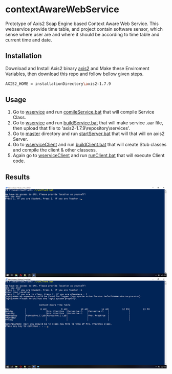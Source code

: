 # contextAwareWebService
Prototype of Axis2 Soap Engine based Context Aware Web Service.
This webservice provide time table, and project contain software sensor, which sense where user are and where it should be according to time table and current time and date.

## Installation

Download and Install Axis2 binary [axis2](http://www.apache.org/dyn/closer.lua/axis/axis2/java/core/1.7.9/axis2-1.7.9-bin.zip) and Make these Enviroment Variables, then download this repo and follow bellow given steps.

```bash
AXIS2_HOME = installationDirectory\axis2-1.7.9
```

## Usage
1. Go to [wservice](../wservice/ws/timeTable) and run [comileService.bat](../wservice/ws/timeTable/comileService.bat) that will compile Service Class.
2. Go to [wservice](../wservice/) and run [buildService.bat](../wservice/buildService.bat) that will make service .aar file, then upload that file to 'axis2-1.7.9\repository\services'.
3. Go to [master](../) directory and run [startServer.bat](../startServer.bat) that will that will on axis2 Server.
4. Go to [wserviceClient](../wserviceClient) and run [buildClient.bat](../wserviceClient/buildClient.bat) that will create Stub classes and compile the client & other classess.
5. Again go to [wserviceClient](../wserviceClient) and run [runClient.bat](../wserviceClient/runClient.bat) that will execute Client code.

## Results
 ![Start](https://github.com/muhammadsalman241/contextAwareWebService/blob/master/Screenshot%20(10).png)
 ![Result](https://github.com/muhammadsalman241/contextAwareWebService/blob/master/Screenshot%20(11).png)
